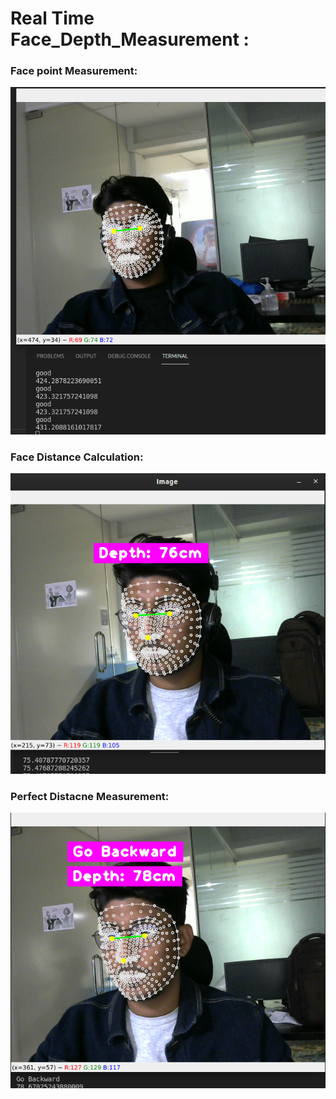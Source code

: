 # Real Time Face_Depth_Measurement :

### Face point Measurement:
![Screenshot](test.png)
### Face Distance Calculation:
![Screenshot](test2.png)
### Perfect Distacne Measurement:
![Screenshot](test3.png)

